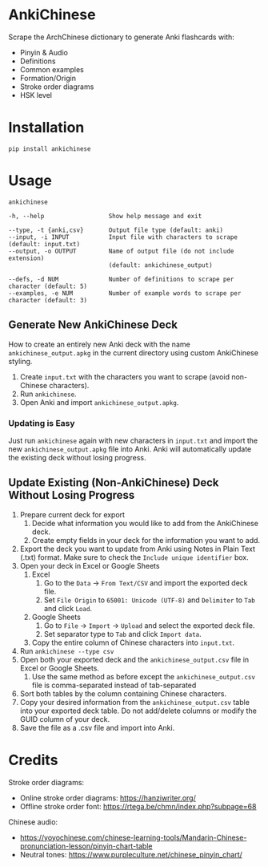 # AnkiChinese

Scrape the ArchChinese dictionary to generate Anki flashcards with:
- Pinyin & Audio
- Definitions
- Common examples
- Formation/Origin
- Stroke order diagrams
- HSK level

# Installation

    pip install ankichinese

# Usage

    ankichinese

    -h, --help                  Show help message and exit 

    --type, -t {anki,csv}       Output file type (default: anki)
    --input, -i INPUT           Input file with characters to scrape (default: input.txt)
    --output, -o OUTPUT         Name of output file (do not include extension) 
                                (default: ankichinese_output)

    --defs, -d NUM              Number of definitions to scrape per character (default: 5)
    --examples, -e NUM          Number of example words to scrape per character (default: 3)

## Generate New AnkiChinese Deck
How to create an entirely new Anki deck with the name `ankichinese_output.apkg` in the current directory using custom AnkiChinese styling. 

1. Create `input.txt` with the characters you want to scrape (avoid non-Chinese characters).
2. Run `ankichinese`.
3. Open Anki and import `ankichinese_output.apkg`.

### Updating is Easy
Just run `ankichinese` again with new characters in `input.txt` and import the new `ankichinese_output.apkg` file into Anki. Anki will automatically update the existing deck without losing progress.

## Update Existing (Non-AnkiChinese) Deck Without Losing Progress

1. Prepare current deck for export
    1. Decide what information you would like to add from the AnkiChinese deck.
    2. Create empty fields in your deck for the information you want to add.
2. Export the deck you want to update from Anki using Notes in Plain Text (.txt) format. Make sure to check the `Include unique identifier` box.
3. Open your deck in Excel or Google Sheets
    1. Excel
        1. Go to the `Data` -> `From Text/CSV` and import the exported deck file.
        2. Set `File Origin` to `65001: Unicode (UTF-8)` and `Delimiter` to `Tab` and click `Load`.
    2. Google Sheets
        1. Go to `File` -> `Import` -> `Upload` and select the exported deck file. 
        2. Set separator type to `Tab` and click `Import data`.
    3. Copy the entire column of Chinese characters into `input.txt`.
4. Run `ankichinese --type csv`
5. Open both your exported deck and the `ankichinese_output.csv` file in Excel or Google Sheets. 
    1. Use the same method as before except the `ankichinese_output.csv` file is comma-separated instead of tab-separated
6. Sort both tables by the column containing Chinese characters.
7. Copy your desired information from the `ankichinese_output.csv` table into your exported deck table. Do not add/delete columns or modify the GUID column of your deck.
8. Save the file as a .csv file and import into Anki.

# Credits
Stroke order diagrams:
- Online stroke order diagrams: https://hanziwriter.org/
- Offline stroke order font: https://rtega.be/chmn/index.php?subpage=68

Chinese audio:
- https://yoyochinese.com/chinese-learning-tools/Mandarin-Chinese-pronunciation-lesson/pinyin-chart-table
- Neutral tones: https://www.purpleculture.net/chinese_pinyin_chart/